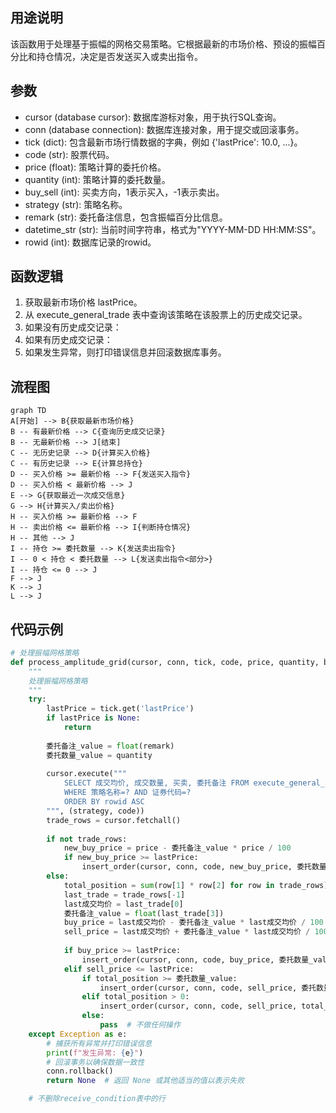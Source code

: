 ## 用途说明

该函数用于处理基于振幅的网格交易策略。它根据最新的市场价格、预设的振幅百分比和持仓情况，决定是否发送买入或卖出指令。

## 参数

* cursor (database cursor): 数据库游标对象，用于执行SQL查询。
* conn (database connection): 数据库连接对象，用于提交或回滚事务。
* tick (dict): 包含最新市场行情数据的字典，例如 {'lastPrice': 10.0, ...}。
* code (str): 股票代码。
* price (float): 策略计算的委托价格。
* quantity (int): 策略计算的委托数量。
* buy_sell (int): 买卖方向，1表示买入，-1表示卖出。
* strategy (str): 策略名称。
* remark (str): 委托备注信息，包含振幅百分比信息。
* datetime_str (str): 当前时间字符串，格式为"YYYY-MM-DD HH:MM:SS"。
* rowid (int): 数据库记录的rowid。
## 函数逻辑

1. 获取最新市场价格 lastPrice。
1. 从 execute_general_trade 表中查询该策略在该股票上的历史成交记录。
1. 如果没有历史成交记录：
1. 如果有历史成交记录：
1. 如果发生异常，则打印错误信息并回滚数据库事务。
## 流程图

```mermaid
graph TD
A[开始] --> B{获取最新市场价格}
B -- 有最新价格 --> C{查询历史成交记录}
B -- 无最新价格 --> J[结束]
C -- 无历史记录 --> D{计算买入价格}
C -- 有历史记录 --> E{计算总持仓}
D -- 买入价格 >= 最新价格 --> F{发送买入指令}
D -- 买入价格 < 最新价格 --> J
E --> G{获取最近一次成交信息}
G --> H{计算买入/卖出价格}
H -- 买入价格 >= 最新价格 --> F
H -- 卖出价格 <= 最新价格 --> I{判断持仓情况}
H -- 其他 --> J
I -- 持仓 >= 委托数量 --> K{发送卖出指令}
I -- 0 < 持仓 < 委托数量 --> L{发送卖出指令<部分>}
I -- 持仓 <= 0 --> J
F --> J
K --> J
L --> J
```

## 代码示例

```python
# 处理振幅网格策略
def process_amplitude_grid(cursor, conn, tick, code, price, quantity, buy_sell, strategy, remark, datetime_str, rowid):
    """
    处理振幅网格策略
    """
    try:
        lastPrice = tick.get('lastPrice')
        if lastPrice is None:
            return
        
        委托备注_value = float(remark)
        委托数量_value = quantity
        
        cursor.execute("""
            SELECT 成交均价, 成交数量, 买卖, 委托备注 FROM execute_general_trade
            WHERE 策略名称=? AND 证券代码=?
            ORDER BY rowid ASC
        """, (strategy, code))
        trade_rows = cursor.fetchall()
        
        if not trade_rows:
            new_buy_price = price - 委托备注_value * price / 100
            if new_buy_price >= lastPrice:
                insert_order(cursor, conn, code, new_buy_price, 委托数量_value, 1, strategy, remark, datetime_str)
        else:
            total_position = sum(row[1] * row[2] for row in trade_rows)
            last_trade = trade_rows[-1]
            last成交均价 = last_trade[0]
            委托备注_value = float(last_trade[3])
            buy_price = last成交均价 - 委托备注_value * last成交均价 / 100
            sell_price = last成交均价 + 委托备注_value * last成交均价 / 100
            
            if buy_price >= lastPrice:
                insert_order(cursor, conn, code, buy_price, 委托数量_value, 1, strategy, remark, datetime_str)
            elif sell_price <= lastPrice:
                if total_position >= 委托数量_value:
                    insert_order(cursor, conn, code, sell_price, 委托数量_value, -1, strategy, remark, datetime_str)
                elif total_position > 0:
                    insert_order(cursor, conn, code, sell_price, total_position, -1, strategy, remark, datetime_str)
                else:
                    pass  # 不做任何操作
    except Exception as e:
        # 捕获所有异常并打印错误信息
        print(f"发生异常: {e}")
        # 回滚事务以确保数据一致性
        conn.rollback()
        return None  # 返回 None 或其他适当的值以表示失败

    # 不删除receive_condition表中的行
```

